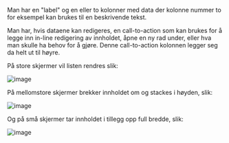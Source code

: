 Man har en "label" og en eller to kolonner med data der kolonne nummer to for eksempel kan brukes til en beskrivende
tekst.

Man har, hvis dataene kan redigeres, en call-to-action som kan brukes for å legge inn in-line redigering av innholdet,
åpne en ny rad under, eller hva man skulle ha behov for å gjøre. Denne call-to-action kolonnen legger seg da helt ut til
høyre.

På store skjermer vil listen rendres slik:

![image](ffe-details-list-react/lg.png)

På mellomstore skjermer brekker innholdet om og stackes i høyden, slik:

![image](ffe-details-list-react/md.png)

Og på små skjermer tar innholdet i tillegg opp full bredde, slik:

![image](ffe-details-list-react/sm.png)
